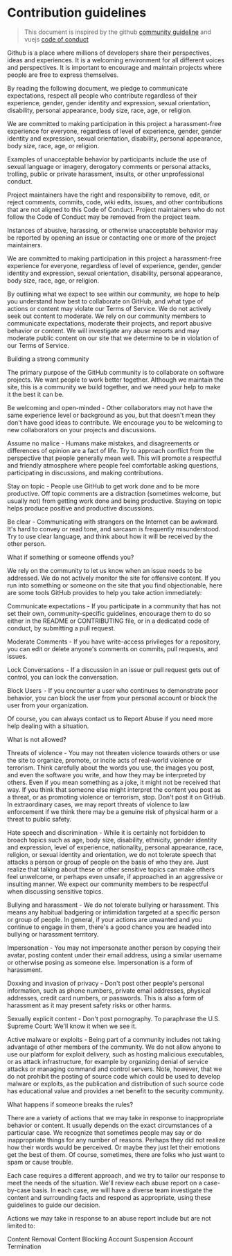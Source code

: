 # Contribution guidelines

  > This document is inspired by the github [community guideline](https://help.github.com/articles/github-community-guidelines/) and vuejs [code of conduct](https://github.com/vuejs/vue/blob/dev/.github/CODE_OF_CONDUCT.md)


Github is a place where millions of developers share their perspectives, ideas and experiences. It is a welcoming environment for all different voices and perspectives. It is important to encourage and maintain projects where people are free to express themselves.

By reading the following document, we pledge to communicate expectations, respect all people who contribute regardless of their experience, gender, gender identity and expression, sexual orientation, disability, personal appearance, body size, race, age, or religion.




We are committed to making participation in this project a harassment-free experience for everyone, regardless of level of experience, gender, gender identity and expression, sexual orientation, disability, personal appearance, body size, race, age, or religion.

Examples of unacceptable behavior by participants include the use of sexual language or imagery, derogatory comments or personal attacks, trolling, public or private harassment, insults, or other unprofessional conduct.

Project maintainers have the right and responsibility to remove, edit, or reject comments, commits, code, wiki edits, issues, and other contributions that are not aligned to this Code of Conduct. Project maintainers who do not follow the Code of Conduct may be removed from the project team.

Instances of abusive, harassing, or otherwise unacceptable behavior may be reported by opening an issue or contacting one or more of the project maintainers.




We are committed to making participation in this project a harassment-free experience for everyone, regardless of level of experience, gender, gender identity and expression, sexual orientation, disability, personal appearance, body size, race, age, or religion.





By outlining what we expect to see within our community, we hope to help you understand how best to collaborate on GitHub, and what type of actions or content may violate our Terms of Service. We do not actively seek out content to moderate. We rely on our community members to communicate expectations, moderate their projects, and report abusive behavior or content. We will investigate any abuse reports and may moderate public content on our site that we determine to be in violation of our Terms of Service.



Building a strong community

  The primary purpose of the GitHub community is to collaborate on software projects. We want people to work better together. Although we maintain the site, this is a community we build together, and we need your help to make it the best it can be.

  Be welcoming and open-minded - Other collaborators may not have the same experience level or background as you, but that doesn't mean they don't have good ideas to contribute. We encourage you to be welcoming to new collaborators on your projects and discussions.

  Assume no malice - Humans make mistakes, and disagreements or differences of opinion are a fact of life. Try to approach conflict from the perspective that people generally mean well. This will promote a respectful and friendly atmosphere where people feel comfortable asking questions, participating in discussions, and making contributions.

  Stay on topic - People use GitHub to get work done and to be more productive. Off topic comments are a distraction (sometimes welcome, but usually not) from getting work done and being productive. Staying on topic helps produce positive and productive discussions.

  Be clear - Communicating with strangers on the Internet can be awkward. It's hard to convey or read tone, and sarcasm is frequently misunderstood. Try to use clear language, and think about how it will be received by the other person.

  What if something or someone offends you?

  We rely on the community to let us know when an issue needs to be addressed. We do not actively monitor the site for offensive content. If you run into something or someone on the site that you find objectionable, here are some tools GitHub provides to help you take action immediately:

  Communicate expectations - If you participate in a community that has not set their own, community-specific guidelines, encourage them to do so either in the README or CONTRIBUTING file, or in a dedicated code of conduct, by submitting a pull request.

  Moderate Comments - If you have write-access privileges for a repository, you can edit or delete anyone's comments on commits, pull requests, and issues.

  Lock Conversations  - If a discussion in an issue or pull request gets out of control, you can lock the conversation.

  Block Users  - If you encounter a user who continues to demonstrate poor behavior, you can block the user from your personal account or block the user from your organization.

  Of course, you can always contact us to Report Abuse if you need more help dealing with a situation.

  What is not allowed?

  Threats of violence - You may not threaten violence towards others or use the site to organize, promote, or incite acts of real-world violence or terrorism. Think carefully about the words you use, the images you post, and even the software you write, and how they may be interpreted by others. Even if you mean something as a joke, it might not be received that way. If you think that someone else might interpret the content you post as a threat, or as promoting violence or terrorism, stop. Don't post it on GitHub. In extraordinary cases, we may report threats of violence to law enforcement if we think there may be a genuine risk of physical harm or a threat to public safety.

  Hate speech and discrimination - While it is certainly not forbidden to broach topics such as age, body size, disability, ethnicity, gender identity and expression, level of experience, nationality, personal appearance, race, religion, or sexual identity and orientation, we do not tolerate speech that attacks a person or group of people on the basis of who they are. Just realize that talking about these or other sensitive topics can make others feel unwelcome, or perhaps even unsafe, if approached in an aggressive or insulting manner. We expect our community members to be respectful when discussing sensitive topics.

  Bullying and harassment - We do not tolerate bullying or harassment. This means any habitual badgering or intimidation targeted at a specific person or group of people. In general, if your actions are unwanted and you continue to engage in them, there's a good chance you are headed into bullying or harassment territory.

  Impersonation - You may not impersonate another person by copying their avatar, posting content under their email address, using a similar username or otherwise posing as someone else. Impersonation is a form of harassment.

  Doxxing and invasion of privacy - Don't post other people's personal information, such as phone numbers, private email addresses, physical addresses, credit card numbers, or passwords. This is also a form of harassment as it may present safety risks or other harms.

  Sexually explicit content - Don't post pornography. To paraphrase the U.S. Supreme Court: We'll know it when we see it.

  Active malware or exploits - Being part of a community includes not taking advantage of other members of the community. We do not allow anyone to use our platform for exploit delivery, such as hosting malicious executables, or as attack infrastructure, for example by organizing denial of service attacks or managing command and control servers. Note, however, that we do not prohibit the posting of source code which could be used to develop malware or exploits, as the publication and distribution of such source code has educational value and provides a net benefit to the security community.

  What happens if someone breaks the rules?

  There are a variety of actions that we may take in response to inappropriate behavior or content. It usually depends on the exact circumstances of a particular case. We recognize that sometimes people may say or do inappropriate things for any number of reasons. Perhaps they did not realize how their words would be perceived. Or maybe they just let their emotions get the best of them. Of course, sometimes, there are folks who just want to spam or cause trouble.

  Each case requires a different approach, and we try to tailor our response to meet the needs of the situation. We'll review each abuse report on a case-by-case basis. In each case, we will have a diverse team investigate the content and surrounding facts and respond as appropriate, using these guidelines to guide our decision.

  Actions we may take in response to an abuse report include but are not limited to:

  Content Removal
  Content Blocking
  Account Suspension
  Account Termination
